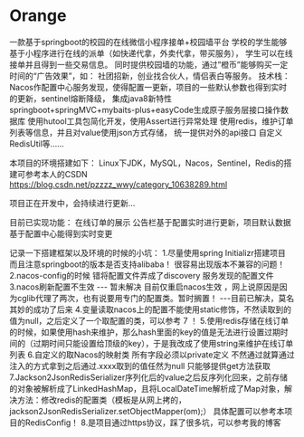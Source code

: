 # Orange
一款基于springboot的校园的在线微信小程序接单+校园墙平台
学校的学生能够基于小程序进行在线的派单（如快递代拿，外卖代拿，带买服务），
学生可以在线接单并且得到一些交易信息。
同时提供校园墙的功能，通过”橙币”能够购买一定时间的“广告效果”，如：
社团招新，创业找合伙人，情侣表白等服务。
技术栈：
Nacos作配置中心服务发现，使得配置一更新，项目的一些默认参数也得到实时的更新，sentinel熔断降级，
集成java8新特性
springboot+springMVC+mybaits-plus+easyCode生成原子服务层接口操作数据库
使用hutool工具包简化开发，使用Assert进行异常处理
使用redis，维护订单列表等信息，并且对value使用json方式存储，
统一提供对外的api接口
自定义RedisUtil等......

本项目的环境搭建如下：
Linux下JDK，MySQL，Nacos，Sentinel，Redis的搭建可参考本人的CSDN
https://blog.csdn.net/pzzzz_wwy/category_10638289.html


项目正在开发中，会持续进行更新...

目前已实现功能：
在线订单的展示
公告栏基于配置实时进行更新，项目默认数据基于配置中心能得到实时变更



记录一下搭建框架以及环境的时候的小坑：
1.尽量使用spring Initializr搭建项目 而且注意springboot的版本是否支持alibaba！ 很容易出现版本不兼容的问题！
2.nacos-config的时候 错将配置文件弄成了discovery 服务发现的配置文件
3.nacos刷新配置不生效 --- 暂未解决  目前仅重启nacos生效 ，网上说原因是因为cglib代理了两次，也有说要用专门的配置类。暂时搁置！ ---目前已解决，莫名其妙的成功了后来
4.变量读取nacos上的配置不能使用static修饰，不然读取到的值为null，之后定义了一个取配置的类，可以参考 7 ！
5.使用redis存储在线订单的时候，如果使用hash来维护，那么hash里面的key的值是无法进行设置过期时间的（过期时间只能设置给顶级的key），于是我改成了使用string来维护在线订单列表
6.自定义的取Nacos的映射类  所有字段必须以private定义  不然通过就算通过注入的方式拿到之后通过.xxxx取到的值任然为null 只能够提供get方法获取
7.Jackson2JsonRedisSerializer序列化后的value之后反序列化回来，之前存储的对象被解析成了LinkedHashMap，且将LocalDateTime解析成了Map对象，解决方法：修改redis的配置类（模板是从网上拷的，jackson2JsonRedisSerializer.setObjectMapper(om);）  具体配置可以参考本项目的RedisConfig！
8.是项目通过https协议，踩了很多坑，可以参考我的博客
